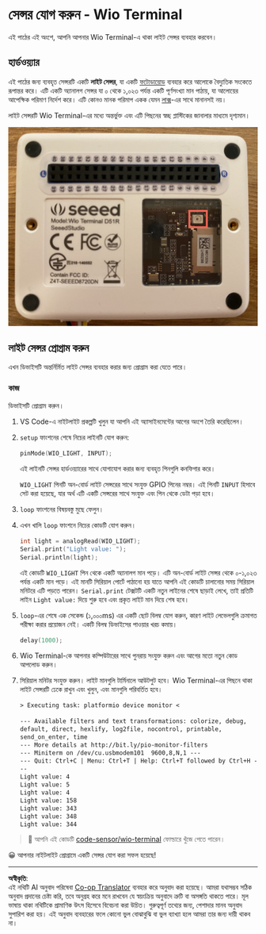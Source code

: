 <!--
CO_OP_TRANSLATOR_METADATA:
{
  "original_hash": "7f4ad0ef54f248b85b92187c94cf9dcb",
  "translation_date": "2025-08-27T12:51:26+00:00",
  "source_file": "1-getting-started/lessons/3-sensors-and-actuators/wio-terminal-sensor.md",
  "language_code": "bn"
}
-->
# সেন্সর যোগ করুন - Wio Terminal

এই পাঠের এই অংশে, আপনি আপনার Wio Terminal-এ থাকা লাইট সেন্সর ব্যবহার করবেন।

## হার্ডওয়্যার

এই পাঠের জন্য ব্যবহৃত সেন্সরটি একটি **লাইট সেন্সর**, যা একটি [ফটোডায়োড](https://wikipedia.org/wiki/Photodiode) ব্যবহার করে আলোকে বৈদ্যুতিক সংকেতে রূপান্তর করে। এটি একটি অ্যানালগ সেন্সর যা ০ থেকে ১,০২৩ পর্যন্ত একটি পূর্ণসংখ্যা মান পাঠায়, যা আলোয়ের আপেক্ষিক পরিমাণ নির্দেশ করে। এটি কোনও মানক পরিমাপ একক যেমন [লাক্স](https://wikipedia.org/wiki/Lux)-এর সাথে মানানসই নয়।

লাইট সেন্সরটি Wio Terminal-এর মধ্যে অন্তর্ভুক্ত এবং এটি পিছনের স্বচ্ছ প্লাস্টিকের জানালার মাধ্যমে দৃশ্যমান।

![Wio Terminal-এর পিছনে থাকা লাইট সেন্সর](../../../../../translated_images/wio-light-sensor.b1f529f3c95f51654f2e2c1d2d4b55fe547d189f588c974f5c2462c728133840.bn.png)

## লাইট সেন্সর প্রোগ্রাম করুন

এখন ডিভাইসটি অন্তর্নির্মিত লাইট সেন্সর ব্যবহার করার জন্য প্রোগ্রাম করা যেতে পারে।

### কাজ

ডিভাইসটি প্রোগ্রাম করুন।

1. VS Code-এ নাইটলাইট প্রকল্পটি খুলুন যা আপনি এই অ্যাসাইনমেন্টের আগের অংশে তৈরি করেছিলেন।

1. `setup` ফাংশনের শেষে নিচের লাইনটি যোগ করুন:

    ```cpp
    pinMode(WIO_LIGHT, INPUT);
    ```

    এই লাইনটি সেন্সর হার্ডওয়্যারের সাথে যোগাযোগ করার জন্য ব্যবহৃত পিনগুলি কনফিগার করে।

    `WIO_LIGHT` পিনটি অন-বোর্ড লাইট সেন্সরের সাথে সংযুক্ত GPIO পিনের নম্বর। এই পিনটি `INPUT` হিসাবে সেট করা হয়েছে, যার অর্থ এটি একটি সেন্সরের সাথে সংযুক্ত এবং পিন থেকে ডেটা পড়া হবে।

1. `loop` ফাংশনের বিষয়বস্তু মুছে ফেলুন।

1. এখন খালি `loop` ফাংশনে নিচের কোডটি যোগ করুন।

    ```cpp
    int light = analogRead(WIO_LIGHT);
    Serial.print("Light value: ");
    Serial.println(light);
    ```

    এই কোডটি `WIO_LIGHT` পিন থেকে একটি অ্যানালগ মান পড়ে। এটি অন-বোর্ড লাইট সেন্সর থেকে ০-১,০২৩ পর্যন্ত একটি মান পড়ে। এই মানটি সিরিয়াল পোর্টে পাঠানো হয় যাতে আপনি এই কোডটি চালানোর সময় সিরিয়াল মনিটরে এটি পড়তে পারেন। `Serial.print` টেক্সটটি একটি নতুন লাইনের শেষে ছাড়াই লেখে, তাই প্রতিটি লাইন `Light value:` দিয়ে শুরু হবে এবং প্রকৃত লাইট মান দিয়ে শেষ হবে।

1. `loop`-এর শেষে এক সেকেন্ড (১,০০০ms) এর একটি ছোট বিলম্ব যোগ করুন, কারণ লাইট লেভেলগুলি ক্রমাগত পরীক্ষা করার প্রয়োজন নেই। একটি বিলম্ব ডিভাইসের পাওয়ার খরচ কমায়।

    ```cpp
    delay(1000);
    ```

1. Wio Terminal-কে আপনার কম্পিউটারের সাথে পুনরায় সংযুক্ত করুন এবং আগের মতো নতুন কোড আপলোড করুন।

1. সিরিয়াল মনিটর সংযুক্ত করুন। লাইট মানগুলি টার্মিনালে আউটপুট হবে। Wio Terminal-এর পিছনে থাকা লাইট সেন্সরটি ঢেকে রাখুন এবং খুলুন, এবং মানগুলি পরিবর্তিত হবে।

    ```output
    > Executing task: platformio device monitor <

    --- Available filters and text transformations: colorize, debug, default, direct, hexlify, log2file, nocontrol, printable, send_on_enter, time
    --- More details at http://bit.ly/pio-monitor-filters
    --- Miniterm on /dev/cu.usbmodem101  9600,8,N,1 ---
    --- Quit: Ctrl+C | Menu: Ctrl+T | Help: Ctrl+T followed by Ctrl+H ---
    Light value: 4
    Light value: 5
    Light value: 4
    Light value: 158
    Light value: 343
    Light value: 348
    Light value: 344
    ```

> 💁 আপনি এই কোডটি [code-sensor/wio-terminal](../../../../../1-getting-started/lessons/3-sensors-and-actuators/code-sensor/wio-terminal) ফোল্ডারে খুঁজে পেতে পারেন।

😀 আপনার নাইটলাইট প্রোগ্রামে একটি সেন্সর যোগ করা সফল হয়েছে!

---

**অস্বীকৃতি**:  
এই নথিটি AI অনুবাদ পরিষেবা [Co-op Translator](https://github.com/Azure/co-op-translator) ব্যবহার করে অনুবাদ করা হয়েছে। আমরা যথাসম্ভব সঠিক অনুবাদ প্রদানের চেষ্টা করি, তবে অনুগ্রহ করে মনে রাখবেন যে স্বয়ংক্রিয় অনুবাদে ত্রুটি বা অসঙ্গতি থাকতে পারে। মূল ভাষায় থাকা নথিটিকে প্রামাণিক উৎস হিসেবে বিবেচনা করা উচিত। গুরুত্বপূর্ণ তথ্যের জন্য, পেশাদার মানব অনুবাদ সুপারিশ করা হয়। এই অনুবাদ ব্যবহারের ফলে কোনো ভুল বোঝাবুঝি বা ভুল ব্যাখ্যা হলে আমরা তার জন্য দায়ী থাকব না।